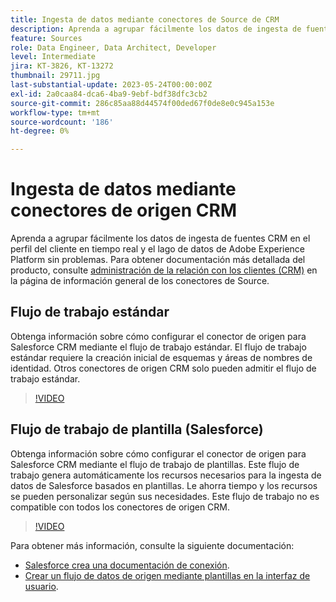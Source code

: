 ```yaml
---
title: Ingesta de datos mediante conectores de Source de CRM
description: Aprenda a agrupar fácilmente los datos de ingesta de fuentes CRM en el perfil del cliente en tiempo real y el lago de datos de Adobe Experience Platform sin problemas.
feature: Sources
role: Data Engineer, Data Architect, Developer
level: Intermediate
jira: KT-3826, KT-13272
thumbnail: 29711.jpg
last-substantial-update: 2023-05-24T00:00:00Z
exl-id: 2a0caa84-dca6-4ba9-9ebf-bdf38dfc3cb2
source-git-commit: 286c85aa88d44574f00ded67f0de8e0c945a153e
workflow-type: tm+mt
source-wordcount: '186'
ht-degree: 0%

---
```


# Ingesta de datos mediante conectores de origen CRM

Aprenda a agrupar fácilmente los datos de ingesta de fuentes CRM en el perfil del cliente en tiempo real y el lago de datos de Adobe Experience Platform sin problemas. Para obtener documentación más detallada del producto, consulte [administración de la relación con los clientes (CRM)](https://experienceleague.adobe.com/docs/experience-platform/sources/home.html?lang=es#access-control-for-sources-in-data-ingestion) en la página de información general de los conectores de Source.

## Flujo de trabajo estándar

Obtenga información sobre cómo configurar el conector de origen para Salesforce CRM mediante el flujo de trabajo estándar. El flujo de trabajo estándar requiere la creación inicial de esquemas y áreas de nombres de identidad. Otros conectores de origen CRM solo pueden admitir el flujo de trabajo estándar.

>[!VIDEO](https://video.tv.adobe.com/v/29711?learn=on&enablevpops)

## Flujo de trabajo de plantilla (Salesforce)

Obtenga información sobre cómo configurar el conector de origen para Salesforce CRM mediante el flujo de trabajo de plantillas. Este flujo de trabajo genera automáticamente los recursos necesarios para la ingesta de datos de Salesforce basados en plantillas. Le ahorra tiempo y los recursos se pueden personalizar según sus necesidades. Este flujo de trabajo no es compatible con todos los conectores de origen CRM.

>[!VIDEO](https://video.tv.adobe.com/v/3419422?learn=on&enablevpops)

Para obtener más información, consulte la siguiente documentación:
* [Salesforce crea una documentación de conexión](https://experienceleague.adobe.com/docs/experience-platform/sources/ui-tutorials/create/crm/salesforce.html?lang=es).
* [Crear un flujo de datos de origen mediante plantillas en la interfaz de usuario](https://experienceleague.adobe.com/docs/experience-platform/sources/ui-tutorials/templates.html?lang=es#).

